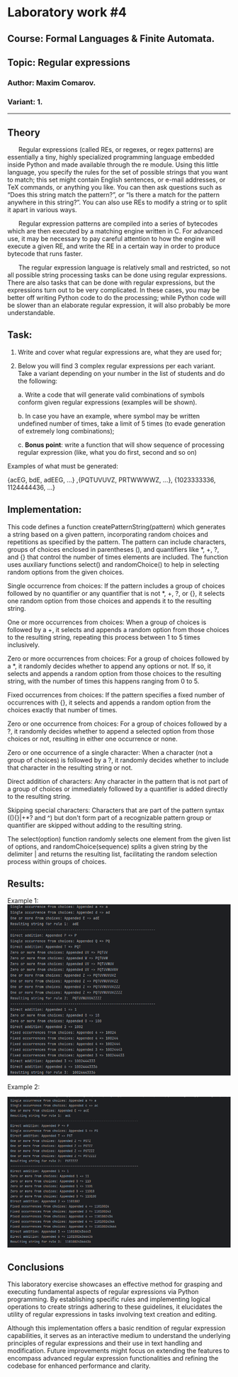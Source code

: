 # Laboratory work #4
## Course: Formal Languages & Finite Automata.
## Topic: Regular expressions
### Author: Maxim Comarov.
### Variant: 1.

----
## Theory

&ensp;&ensp;&ensp; Regular expressions (called REs, or regexes, or regex patterns) are essentially a tiny, highly specialized 
programming language embedded inside Python and made available through the re module. Using this little language, you specify 
the rules for the set of possible strings that you want to match; this set might contain English sentences, or e-mail addresses, 
or TeX commands, or anything you like. You can then ask questions such as “Does this string match the pattern?”, or “Is there a 
match for the pattern anywhere in this string?”. You can also use REs to modify a string or to split it apart in various ways.

&ensp;&ensp;&ensp; Regular expression patterns are compiled into a series of bytecodes which are then executed by a matching engine written in C. 
For advanced use, it may be necessary to pay careful attention to how the engine will execute a given RE, and write the RE in a 
certain way in order to produce bytecode that runs faster.

&ensp;&ensp;&ensp; The regular expression language is relatively small and restricted, so not all possible string processing tasks can be done 
using regular expressions. There are also tasks that can be done with regular expressions, but the expressions turn out to 
be very complicated. In these cases, you may be better off writing Python code to do the processing; while Python code will 
be slower than an elaborate regular expression, it will also probably be more understandable.



## Task:


1. Write and cover what regular expressions are, what they are used for;

2. Below you will find 3 complex regular expressions per each variant. Take a variant depending on your number in the list of students and do the following:

    a. Write a code that will generate valid combinations of symbols conform given regular expressions (examples will be shown).

    b. In case you have an example, where symbol may be written undefined number of times, take a limit of 5 times (to evade generation of extremely long combinations);

    c. **Bonus point**: write a function that will show sequence of processing regular expression (like, what you do first, second and so on)



Examples of what must be generated:

{acEG, bdE, adEEG, ...} ,{PQTUVUVZ, PRTWWWWZ, ...}, {1023333336, 1124444436, ...}


## Implementation:
This code defines a function createPatternString(pattern) which generates a string based on a given pattern, incorporating random choices and repetitions as specified by the pattern. The pattern can include characters, groups of choices enclosed in parentheses (), and quantifiers like *, +, ?, and {} that control the number of times elements are included. The function uses auxiliary functions select() and randomChoice() to help in selecting random options from the given choices.

Single occurrence from choices: If the pattern includes a group of choices followed by no quantifier or any quantifier that is not *, +, ?, or {}, it selects one random option from those choices and appends it to the resulting string.

One or more occurrences from choices: When a group of choices is followed by a +, it selects and appends a random option from those choices to the resulting string, repeating this process between 1 to 5 times inclusively.

Zero or more occurrences from choices: For a group of choices followed by a *, it randomly decides whether to append any options or not. If so, it selects and appends a random option from those choices to the resulting string, with the number of times this happens ranging from 0 to 5.

Fixed occurrences from choices: If the pattern specifies a fixed number of occurrences with {}, it selects and appends a random option from the choices exactly that number of times.

Zero or one occurrence from choices: For a group of choices followed by a ?, it randomly decides whether to append a selected option from those choices or not, resulting in either one occurrence or none.

Zero or one occurrence of a single character: When a character (not a group of choices) is followed by a ?, it randomly decides whether to include that character in the resulting string or not.

Direct addition of characters: Any character in the pattern that is not part of a group of choices or immediately followed by a quantifier is added directly to the resulting string.

Skipping special characters: Characters that are part of the pattern syntax ((){}|+*? and ^) but don't form part of a recognizable pattern group or quantifier are skipped without adding to the resulting string.

The select(option) function randomly selects one element from the given list of options, and randomChoice(sequence) splits a given string by the delimiter | and returns the resulting list, facilitating the random selection process within groups of choices.

## Results:
Example 1:
![img.png](img.png)

Example 2:

![img_1.png](img_1.png)


## Conclusions

This laboratory exercise showcases an effective method for grasping and executing fundamental aspects of regular expressions via Python programming. By establishing specific rules and implementing logical operations to create strings adhering to these guidelines, it elucidates the utility of regular expressions in tasks involving text creation and editing.

Although this implementation offers a basic rendition of regular expression capabilities, it serves as an interactive medium to understand the underlying principles of regular expressions and their use in text handling and modification. Future improvements might focus on extending the features to encompass advanced regular expression functionalities and refining the codebase for enhanced performance and clarity.
